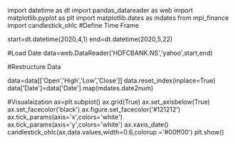 import datetime as dt
import pandas_datareader as web
import matplotlib.pyplot as plt
import matplotlib.dates as mdates
from mpl_finance import candlestick_ohlc
#Define Time Frame

start=dt.datetime(2020,4,1)
end=dt.datetime(2020,5,22)

#Load Date
data=web.DataReader('HDFCBANK.NS','yahoo',start,end)

#Restructure Data

data=data[['Open','High','Low','Close']]
data.reset_index(inplace=True)
data['Date']=data['Date'].map(mdates.date2num)

#Visualaization
ax=plt.subplot()
ax.grid(True)
ax.set_axisbelow(True)
ax.set_facecolor('black')
ax.figure.set_facecolor('#121212')
ax.tick_params(axis='x',colors='white')
ax.tick_params(axis='y',colors='white')
ax.xaxis_date()
candlestick_ohlc(ax,data.values,width=0.6,colorup ='#00ff00')
plt.show()

